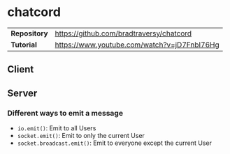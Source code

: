 # chatcord

|                |                                             |
| -------------- | ------------------------------------------- |
| **Repository** | https://github.com/bradtraversy/chatcord    |
| **Tutorial**   | https://www.youtube.com/watch?v=jD7FnbI76Hg |

## Client

## Server

### Different ways to emit a message

- `io.emit()`: Emit to all Users
- `socket.emit()`: Emit to only the current User
- `socket.broadcast.emit()`: Emit to everyone except the current User
